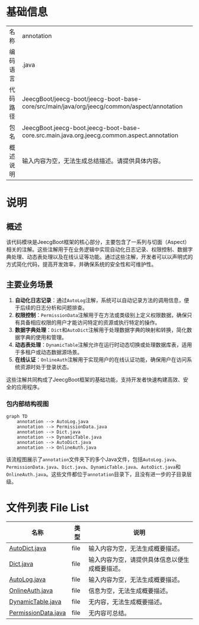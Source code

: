 # 基础信息

|      |      |
|------|------|
| 名称 | annotation |
| 编码语言 | .java |
| 代码路径 | JeecgBoot/jeecg-boot/jeecg-boot-base-core/src/main/java/org/jeecg/common/aspect/annotation |
| 包名 | JeecgBoot.jeecg-boot.jeecg-boot-base-core.src.main.java.org.jeecg.common.aspect.annotation |
| 概述说明 | 输入内容为空，无法生成总结描述。请提供具体内容。 |

# 说明

## 概述
该代码模块是JeecgBoot框架的核心部分，主要包含了一系列与切面（Aspect）相关的注解。这些注解用于在业务逻辑中实现自动化日志记录、权限控制、数据字典处理、动态表处理以及在线认证等功能。通过这些注解，开发者可以以声明式的方式简化代码，提高开发效率，并确保系统的安全性和可维护性。

## 主要业务场景
1. **自动化日志记录**：通过`AutoLog`注解，系统可以自动记录方法的调用信息，便于后续的日志分析和问题排查。
2. **权限控制**：`PermissionData`注解用于在方法或类级别上定义权限数据，确保只有具备相应权限的用户才能访问特定的资源或执行特定的操作。
3. **数据字典处理**：`Dict`和`AutoDict`注解用于处理数据字典的映射和转换，简化数据字典的使用和管理。
4. **动态表处理**：`DynamicTable`注解允许在运行时动态切换或处理数据库表，适用于多租户或动态数据源场景。
5. **在线认证**：`OnlineAuth`注解用于实现用户的在线认证功能，确保用户在访问系统资源时处于登录状态。

这些注解共同构成了JeecgBoot框架的基础功能，支持开发者快速构建高效、安全的应用程序。


### 包内部结构视图

```mermaid
graph TD
    annotation --> AutoLog.java
    annotation --> PermissionData.java
    annotation --> Dict.java
    annotation --> DynamicTable.java
    annotation --> AutoDict.java
    annotation --> OnlineAuth.java
```

该流程图展示了`annotation`文件夹下的多个Java文件，包括`AutoLog.java`、`PermissionData.java`、`Dict.java`、`DynamicTable.java`、`AutoDict.java`和`OnlineAuth.java`。这些文件都位于`annotation`目录下，且没有进一步的子目录层级。

# 文件列表 File List

| 名称   | 类型  | 说明 |
|-------|------|-------------|
| [AutoDict.java](AutoDict.md) | file | 输入内容为空，无法生成概要描述。 |
| [Dict.java](Dict.md) | file | 输入内容为空，请提供具体信息以便生成概要描述。 |
| [AutoLog.java](AutoLog.md) | file | 输入内容为空，无法生成概要描述。 |
| [OnlineAuth.java](OnlineAuth.md) | file | 信息为空，无法生成概要描述。 |
| [DynamicTable.java](DynamicTable.md) | file | 无内容，无法生成概要描述。 |
| [PermissionData.java](PermissionData.md) | file | 无内容可总结。 |


